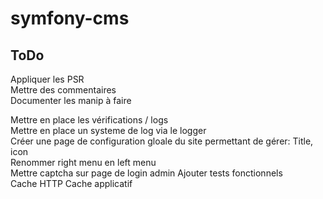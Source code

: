 # symfony-cms

## ToDo

Appliquer les PSR  
Mettre des commentaires  
Documenter les manip à faire  

Mettre en place les vérifications / logs  
Mettre en place un systeme de log via le logger  
Créer une page de configuration gloale du site permettant de gérer: Title, icon  
Renommer right menu en left menu  
Mettre captcha sur page de login admin
Ajouter tests fonctionnels  
Cache HTTP
Cache applicatif  